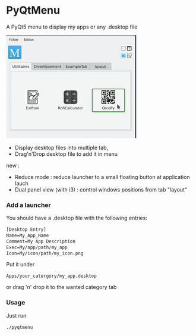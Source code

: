 # PyQtMenu
A PyQt5 menu to display my apps or any .desktop file

<img src="https://raw.githubusercontent.com/Daguhh/PyQtMenu/reduce_mod/Screenshots/screens.gif" width="350">

* Display desktop files into multiple tab, 
* Drag'n'Drop desktop file to add it in menu

new :
* Reduce mode : reduce launcher to a small floating button at application lauch
* Dual panel view (with i3) : control windows positions from tab "layout"

### Add a launcher
You should have a .desktop file with the following entries:
```
[Desktop Entry]
Name=My_App_Name
Comment=My App Description
Exec=My/app/path/my_app
Icon=My/icon/path/my_icon.png
```
Put it under 
```
Apps/your_catergory/my_app.desktop
```
or drag 'n' drop it to the wanted category tab

### Usage
Just run
```bash
./pyqtmenu
```
